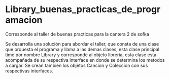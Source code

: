 # Library_buenas_practicas_de_programacion
Corresponde al taller de buenas practicas para la cantera 2 de sofka

Se desarrolla una solución para abordar el taller, que consta de una clase que orquesta el programa y llama a las demas clases, esta clase principal time por nombre Library y corresponde al objeto libreria, esta clase esta acompañada de su respectiva interface en donde se determina los metodos a cargar.
Se crean tambien los objetos Cancion y Coleccion con sus respectivas interfaces.
